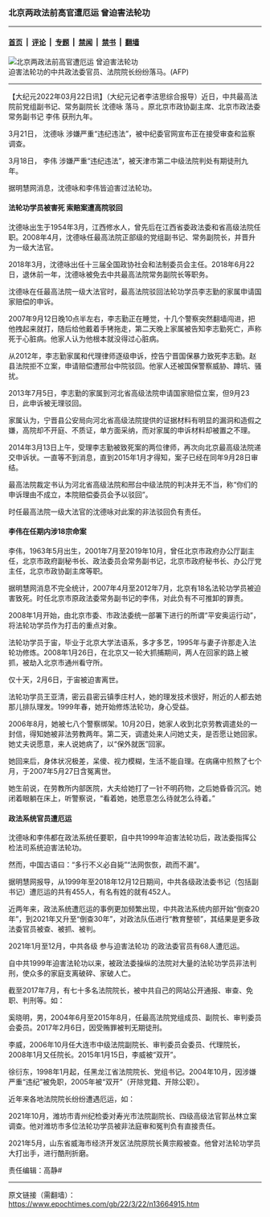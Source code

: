 ### 北京两政法前高官遭厄运 曾迫害法轮功

---

#### [首页](../../../..?n13664915) &nbsp;|&nbsp; [评论](../../../../../epoch-comment?n13664915) &nbsp;|&nbsp; [专题](../../../../../epoch-special?n13664915) &nbsp;|&nbsp; [禁闻](../../../../../epoch-news?n13664915) &nbsp;|&nbsp; [禁书](../../../../../books?n13664915) &nbsp;|&nbsp; [翻墙](https://github.com/gfw-breaker/nogfw/blob/master/README.md?n13664915)


<div><img alt="北京两政法前高官遭厄运 曾迫害法轮功" class="attachment-djy_600_400 size-djy_600_400 wp-post-image" src="https://i.epochtimes.com/assets/uploads/2022/03/id13665473-AFP-600x370.jpg"/>
<div class="caption">
 迫害法轮功的中共政法委官员、法院院长纷纷落马。(AFP)
</div></div><hr/><div class="post_content" id="artbody" itemprop="articleBody">
 <!-- article content begin -->
 <p>
  【大纪元2022年03月22日讯】（大纪元记者李洁思综合报导）近日，中共最高法院前党组副书记、常务副院长
  <ok href="https://www.epochtimes.com/gb/tag/%E6%B2%88%E5%BE%B7%E5%92%8F.html">
   沈德咏
  </ok>
  <ok href="https://www.epochtimes.com/gb/tag/%E8%90%BD%E9%A9%AC.html">
   落马
  </ok>
  。原北京市政协副主席、北京市政法委常务副书记
  <ok href="https://www.epochtimes.com/gb/tag/%E6%9D%8E%E4%BC%9F.html">
   李伟
  </ok>
  获刑九年。
 </p>
 <p>
  3月21日，
  <ok href="https://www.epochtimes.com/gb/tag/%E6%B2%88%E5%BE%B7%E5%92%8F.html">
   沈德咏
  </ok>
  涉嫌严重“违纪违法”，被中纪委官网宣布正在接受审查和监察调查。
 </p>
 <p>
  3月18日，
  <ok href="https://www.epochtimes.com/gb/tag/%E6%9D%8E%E4%BC%9F.html">
   李伟
  </ok>
  涉嫌严重“违纪违法”，被天津市第二中级法院判处有期徒刑九年。
 </p>
 <p>
  据明慧网消息，沈德咏和李伟皆迫害过法轮功。
 </p>
 <h4>
  法轮功学员被害死 索赔案遭高院驳回
 </h4>
 <p>
  沈德咏出生于1954年3月，江西修水人，曾先后在江西省委政法委和省高级法院任职。2008年4月，沈德咏任最高法院正部级的党组副书记、常务副院长，并晋升为一级大法官。
 </p>
 <p>
  2018年3月，沈德咏出任十三届全国政协社会和法制委员会主任。2018年6月22日，退休前一年，沈德咏被免去中共最高法院常务副院长等职务。
 </p>
 <p>
  沈德咏在任最高法院一级大法官时，最高法院驳回法轮功学员李志勤的家属申请国家赔偿的申诉。
 </p>
 <p>
  2007年9月12日晚10点半左右，李志勤正在睡觉，十几个警察突然翻墙闯进，把他拽起来就打，随后给他戴着手铐拖走，第二天晚上家属被告知李志勤死亡，声称死于心脏病。他家人认为他根本就没得过心脏病。
 </p>
 <p>
  从2012年，李志勤家属和代理律师逐级申诉，控告宁晋国保暴力致死李志勤。赵县法院拒不立案，申请赔偿遭邢台中院驳回。他家人还被国保警察威胁、蹲坑、骚扰。
 </p>
 <p>
  2013年7月5日，李志勤的家属到河北省高级法院申请国家赔偿立案，但9月23日，此申诉被无理驳回。
 </p>
 <p>
  家属认为，宁晋县公安局向河北省高级法院提供的证据材料有明显的漏洞和造假之嫌，高院却不开庭、不质证，单方面采纳，而对家属的申诉材料却被置之不理。
 </p>
 <p>
  2014年3月13日上午，受理李志勤被致死案的两位律师，再次向北京最高级法院递交申诉状。一直等不到消息，直到2015年1月才得知，案子已经在同年9月28日审结。
 </p>
 <p>
  最高法院裁定书认为河北省高级法院和邢台中级法院的判决并无不当，称“你们的申诉理由不成立，本院赔偿委员会予以驳回”。
 </p>
 <p>
  时任最高法院一级大法官的沈德咏对此案的非法驳回负有责任。
 </p>
 <h4>
  李伟在任期内涉18宗命案
 </h4>
 <p>
  李伟，1963年5月出生，2001年7月至2019年10月，曾任北京市政府办公厅副主任，北京市政府副秘书长、政法委员会常务副书记，北京市政府秘书长、办公厅党主任，北京市政协副主席等职。
 </p>
 <p>
  据明慧网消息不完全统计，2007年4月至2012年7月，北京有18名法轮功学员被迫害致死。时任北京市原政法委常务副书记的李伟，对此负有不可推卸的罪责。
 </p>
 <p>
  2008年1月开始，由北京市委、市政法委统一部署下进行的所谓“平安奥运行动”，将法轮功学员作为打击的重点对象。
 </p>
 <p>
  法轮功学员于宙，毕业于北京大学法语系，多才多艺，1995年与妻子许那走入法轮功修炼。2008年1月26日，在北京又一轮大抓捕期间，两人在回家的路上被抓，被劫入北京市通州看守所。
 </p>
 <p>
  仅十天，2月6日，于宙被迫害离世。
 </p>
 <p>
  法轮功学员王亚清，密云县密云镇季庄村人，她的理发技术很好，附近的人都去她那儿排队理发。1999年春，她开始修炼法轮功，身心受益。
 </p>
 <p>
  2006年8月，她被七八个警察绑架。10月20日，她家人收到北京劳教调遣处的一封信，得知她被非法劳教两年。第二天，调遣处来人问她丈夫，是否愿让她回家。她丈夫说愿意，来人说她病了，以“保外就医”回家。
 </p>
 <p>
  她回来后，身体状况极差，呆傻、视力模糊，生活不能自理。在病痛中煎熬了七个月，于2007年5月27日含冤离世。
 </p>
 <p>
  她生前说，在劳教所内部医院，大夫给她打了一针不明药物，之后她昏昏沉沉。她闭着眼躺在床上，听警察说，“看着她，她愿意怎么待就怎么待着。”
 </p>
 <h4>
  政法系统官员遭厄运
 </h4>
 <p>
  沈德咏和李伟都在政法系统任要职，自中共1999年迫害法轮功后，政法委指挥公检法司系统迫害法轮功。
 </p>
 <p>
  然而，中国古语曰：“多行不义必自毙”“法网恢恢，疏而不漏”。
 </p>
 <p>
  据明慧网报导，从1999年至2018年12月12日期间，中共各级政法委书记（包括副书记）遭厄运的共有455人，有名有姓的就有452人。
 </p>
 <p>
  近两年来，政法系统遭厄运的事例更加频繁出现，中共政法系统内部开始“倒查20年”，到2021年又升至“倒查30年”，对政法队伍进行“教育整顿”，其结果是更多政法委官员被查、被抓、被判。
 </p>
 <p>
  2021年1月至12月，中共各级
  <ok href="https://www.epochtimes.com/gb/tag/%E5%8F%82%E4%B8%8E%E8%BF%AB%E5%AE%B3%E6%B3%95%E8%BD%AE%E5%8A%9F.html">
   参与迫害法轮功
  </ok>
  的政法委官员有68人遭厄运。
 </p>
 <p>
  自中共1999年迫害法轮功以来，被政法委操纵的法院对大量的法轮功学员非法判刑，使众多的家庭支离破碎、家破人亡。
 </p>
 <p>
  截至2017年7月，有七十多名法院院长，被中共自己的网站公开通报、审查、免职、判刑等。如：
 </p>
 <p>
  奚晓明，男，2004年6月至2015年8月，任最高法院党组成员、副院长、审判委员会委员。2017年2月6日，因受贿罪被判无期徒刑。
 </p>
 <p>
  李威，2006年10月任大连市中级法院副院长、审判委员会委员、代理院长，2008年1月又任院长。2015年1月15日，李威被“双开”。
 </p>
 <p>
  徐衍东，1998年1月起，任黑龙江省法院院长、党组书记。2004年10月，因涉嫌严重“违纪”被免职，2005年被“双开”（开除党籍、开除公职）。
 </p>
 <p>
  近年来各地法院院长纷纷遭遇厄运，如：
 </p>
 <p>
  2021年10月，潍坊市青州纪检委对寿光市法院副院长、四级高级法官郭丛林立案调查。他对潍坊市多位法轮功学员被非法庭审和冤判负有直接责任。
 </p>
 <p>
  2021年5月，山东省威海市经济开发区法院原院长黄宗殿被查。他曾对法轮功学员大打出手，进行酷刑折磨。
 </p>
 <p>
  责任编辑：高静#
 </p>
 <!-- article content end -->
 <div id="below_article_ad">
 </div>
</div>


---

原文链接（需翻墙）：https://www.epochtimes.com/gb/22/3/22/n13664915.htm